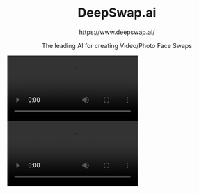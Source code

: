 <h1 align="center"> DeepSwap.ai </h1>

<p align="center">https://www.deepswap.ai/ </p>

<p align="center">The leading AI for creating Video/Photo Face Swaps </p>

![Web Video](https://github.com/BiggerGeorge/Deepswap.ai/blob/main/video/web%20video.webm)
![Video](https://github.com/BiggerGeorge/Deepswap.ai/blob/main/video/web%20video.webm)
